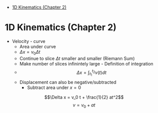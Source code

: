 - [1D Kinematics (Chapter 2)](#1d-kinematics-chapter-2)


# 1D Kinematics (Chapter 2)
- Velocity - curve
	- Area under curve
	- $\Delta x = v_0 \Delta t$
	- Continue to slice $\Delta t$ smaller and smaller (Riemann Sum)
	- Make number of slices infinintely large - Definition of integration
	- $$\Delta x = \int_{t_1}^{t_2} v(t) dt$$
	- Displacement can also be negative/subtracted
		- Subtract area under $x=0$

$$\Delta x = v_0 t + \frac{1}{2} at^2$$
$$v = v_0 + at$$
